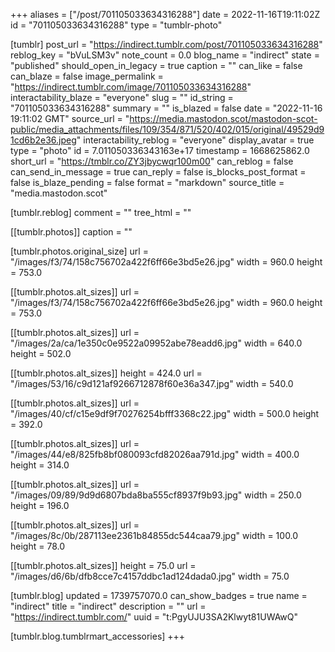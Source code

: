 +++
aliases = ["/post/701105033634316288"]
date = 2022-11-16T19:11:02Z
id = "701105033634316288"
type = "tumblr-photo"

[tumblr]
post_url = "https://indirect.tumblr.com/post/701105033634316288"
reblog_key = "bVuLSM3v"
note_count = 0.0
blog_name = "indirect"
state = "published"
should_open_in_legacy = true
caption = ""
can_like = false
can_blaze = false
image_permalink = "https://indirect.tumblr.com/image/701105033634316288"
interactability_blaze = "everyone"
slug = ""
id_string = "701105033634316288"
summary = ""
is_blazed = false
date = "2022-11-16 19:11:02 GMT"
source_url = "https://media.mastodon.scot/mastodon-scot-public/media_attachments/files/109/354/871/520/402/015/original/49529d91cd6b2e36.jpeg"
interactability_reblog = "everyone"
display_avatar = true
type = "photo"
id = 7.011050336343163e+17
timestamp = 1668625862.0
short_url = "https://tmblr.co/ZY3jbycwqr100m00"
can_reblog = false
can_send_in_message = true
can_reply = false
is_blocks_post_format = false
is_blaze_pending = false
format = "markdown"
source_title = "media.mastodon.scot"

[tumblr.reblog]
comment = ""
tree_html = ""

[[tumblr.photos]]
caption = ""

[tumblr.photos.original_size]
url = "/images/f3/74/158c756702a422f6ff66e3bd5e26.jpg"
width = 960.0
height = 753.0

[[tumblr.photos.alt_sizes]]
url = "/images/f3/74/158c756702a422f6ff66e3bd5e26.jpg"
width = 960.0
height = 753.0

[[tumblr.photos.alt_sizes]]
url = "/images/2a/ca/1e350c0e9522a09952abe78eadd6.jpg"
width = 640.0
height = 502.0

[[tumblr.photos.alt_sizes]]
height = 424.0
url = "/images/53/16/c9d121af9266712878f60e36a347.jpg"
width = 540.0

[[tumblr.photos.alt_sizes]]
url = "/images/40/cf/c15e9df9f70276254bfff3368c22.jpg"
width = 500.0
height = 392.0

[[tumblr.photos.alt_sizes]]
url = "/images/44/e8/825fb8bf080093cfd82026aa791d.jpg"
width = 400.0
height = 314.0

[[tumblr.photos.alt_sizes]]
url = "/images/09/89/9d9d6807bda8ba555cf8937f9b93.jpg"
width = 250.0
height = 196.0

[[tumblr.photos.alt_sizes]]
url = "/images/8c/0b/287113ee2361b84855dc544caa79.jpg"
width = 100.0
height = 78.0

[[tumblr.photos.alt_sizes]]
height = 75.0
url = "/images/d6/6b/dfb8cce7c4157ddbc1ad124dada0.jpg"
width = 75.0

[tumblr.blog]
updated = 1739757070.0
can_show_badges = true
name = "indirect"
title = "indirect"
description = ""
url = "https://indirect.tumblr.com/"
uuid = "t:PgyUJU3SA2Klwyt81UWAwQ"

[tumblr.blog.tumblrmart_accessories]
+++
